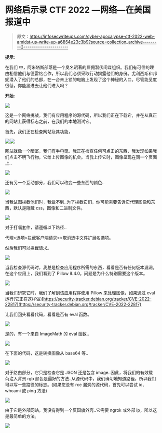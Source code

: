 # 网络启示录 CTF 2022 —网络—在美国报道中

> 原文：<https://infosecwriteups.com/cyber-apocalypse-ctf-2022-web-amidst-us-write-up-a6864e23c3b9?source=collection_archive---------3----------------------->

**提示:**

在我们
中，阿米塔斯部落是一个臭名昭著的雇佣潜伏间谍组织。我们有可信的理由相信他们与德雷格合作，所以我们必须采取行动揭露他们的身份。尤利西斯和邦妮潜入了他们的总部，在一台未上锁的电脑上发现了这个神秘的入口。尽管能见度很低，你能黑进去让他们进入吗？

**开始:**

![](img/cf71c1ab910a05281eddd091a4f9cc4f.png)

这是一个网络挑战，我们有应用程序的源代码，所以我们正在下载它，并在从真正的网站上获得标志之前，在我们的本地测试它。

首先，我们正在检查网站及其功能，

![](img/3b42c5a2ca60e2e4a949291517a5abc9.png)![](img/5b9325d01599754b61126f449eb8d26f.png)

网站就像一个暗室，我们有手电筒。我正在检查任何可点击的东西，我发现如果我们点击不明飞行物，它给上传图像的机会。当我上传它时，图像呈现在同一个页面上..

![](img/bd749cecb32bd616e987886478f28837.png)

还有另一个互动部分，我们可以改变一些东西的颜色..

![](img/f326c48eb41a8d802aad49fea6914d1c.png)

当我试图拦截他们时，我做不到..为了拦截它们，你可能需要告诉它代理图像和东西，默认是隐藏 css，图像和二进制文件。

![](img/b609804bf97df9f66bb7805a74dc2731.png)

对于打嗝套件，请遵循以下路径..

代理>选项>拦截客户端请求>>取消选中文件扩展名选项。

然后我们可以拦截请求。

![](img/6dee775ac598b67397fb0796d0297ff9.png)

当我检查源代码时，我总是检查应用程序所需的东西，看看是否有任何版本漏洞。在这个应用上，我们看到了 Pillow 8.4.0。问题是为什么特别需要这个版本。

![](img/8fea1178d002cf580824586174c28b48.png)

当我们研究它时，我们了解到该应用程序使用 Pillow 来处理图像，如果通过 eval 运行(它正在这样做)[https://security-tracker.debian.org/tracker/CVE-2022-22817](https://security-tracker.debian.org/tracker/CVE-2022-22817)

让我们回头看看代码，看看是否有 eval 函数。

![](img/55e8bb5a86352c26131fba36349384d6.png)

是的，有一个来自 ImageMath 的 eval 函数..

![](img/651d0ab20a9bf05ba4391a9897e1bd35.png)

在下面的代码，这是转换图像从 base64 等..

![](img/4cfd2e02085d7762676574848608ca44.png)

对于路由部分，它只是检查它是 JSON 还是包含 image..因此，将我们的有效载荷注入背景 rgb 颜色是最好的方法..从源代码中，我们确切地知道路径，所以我们可以写一些路径的标志。(如果您没有 rce 漏洞的源代码，首先可以尝试 id、whoami 或 ping 方法)

![](img/929216e705998db2e41a9545af462d41.png)

由于它是外部网站，我没有得到一个反国旗外壳..它需要 ngrok 或外部 ip，所以这是最简单的方法。

![](img/5d42ed8db199732471d815971e93aca9.png)